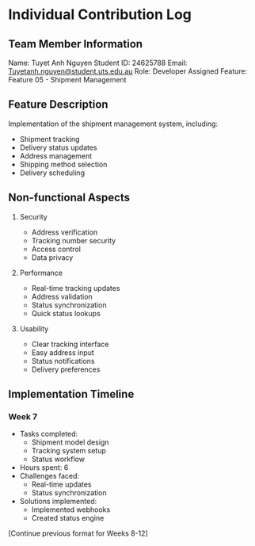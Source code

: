 # Individual Contribution Log

## Team Member Information

Name: Tuyet Anh Nguyen
Student ID: 24625788
Email: Tuyetanh.nguyen@student.uts.edu.au
Role: Developer
Assigned Feature: Feature 05 - Shipment Management

## Feature Description

Implementation of the shipment management system, including:

- Shipment tracking
- Delivery status updates
- Address management
- Shipping method selection
- Delivery scheduling

## Non-functional Aspects

1. Security

   - Address verification
   - Tracking number security
   - Access control
   - Data privacy

2. Performance

   - Real-time tracking updates
   - Address validation
   - Status synchronization
   - Quick status lookups

3. Usability
   - Clear tracking interface
   - Easy address input
   - Status notifications
   - Delivery preferences

## Implementation Timeline

### Week 7

- Tasks completed:
  - Shipment model design
  - Tracking system setup
  - Status workflow
- Hours spent: 6
- Challenges faced:
  - Real-time updates
  - Status synchronization
- Solutions implemented:
  - Implemented webhooks
  - Created status engine

[Continue previous format for Weeks 8-12]
